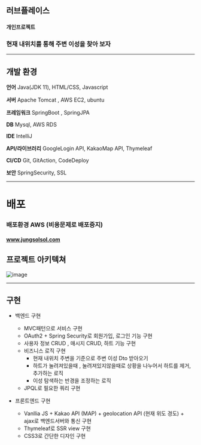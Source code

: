 ## 러브플레이스
#### 개인프로젝트

### 현재 내위치를 통해 주변 이성을 찾아 보자
------------

## 개발 환경

**언어** Java(JDK 11), HTML/CSS, Javascript

**서버** Apache Tomcat , AWS EC2, ubuntu

**프레임워크** SpringBoot , SpringJPA

**DB** Mysql, AWS RDS

**IDE** IntelliJ

**API/라이브러리** GoogleLogin API, KakaoMap API, Thymeleaf

**CI/CD** Git, GitAction, CodeDeploy 

**보안** SpringSecurity, SSL

------------
# 배포

### 배포환경 AWS (비용문제로 배포중지)
#### www.jungsolsol.com

## 프로젝트 아키텍쳐
![image](https://user-images.githubusercontent.com/88434960/206699983-5a77f4b5-07bc-42c2-971e-5bec5ac5ab13.png)


------------

## 구현 

* 백엔드 구현

    * MVC패턴으로 서비스 구현 
    * OAuth2 + Spring Security로 회원가입, 로그인 기능 구현
    * 사용자 정보 CRUD , 매시지 CRUD, 하트 기능 구현
    * 비즈니스 로직 구현
      * 현재 내위치 주변을 기준으로 주변 이성 Dto 받아오기
      * 하트가 눌려져있을때 , 눌려져있지않을때로 상황을 나누어서 하트를 제거, 추가하는 로직
      * 이성 탐색하는 반경을 조정하는 로직
    * JPQL로 필요한 쿼리 구현

* 프론트엔드 구현

    * Vanllia JS + Kakao API (MAP) + geolocation API (현재 위도 경도) + ajax로 백엔드서버와 통신 구현 
    * Thymeleaf로 SSR view 구현 
    * CSS3로 간단한 디자인 구현


